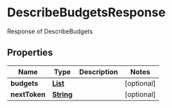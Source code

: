 

# DescribeBudgetsResponse

 Response of DescribeBudgets 

## Properties

| Name | Type | Description | Notes |
|------------ | ------------- | ------------- | -------------|
|**budgets** | [**List**](List.md) |  |  [optional] |
|**nextToken** | [**String**](String.md) |  |  [optional] |



